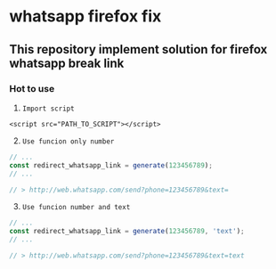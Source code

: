 # whatsapp firefox fix
## This repository implement solution for firefox whatsapp break link 

### Hot to use

1. `Import script`

```
<script src="PATH_TO_SCRIPT"></script>
```

2. `Use funcion only number`
```javascript
// ...
const redirect_whatsapp_link = generate(123456789);
// ...

// > http://web.whatsapp.com/send?phone=123456789&text=
```



3. `Use funcion number and text`
```javascript
// ...
const redirect_whatsapp_link = generate(123456789, 'text');
// ...

// > http://web.whatsapp.com/send?phone=123456789&text=text
```